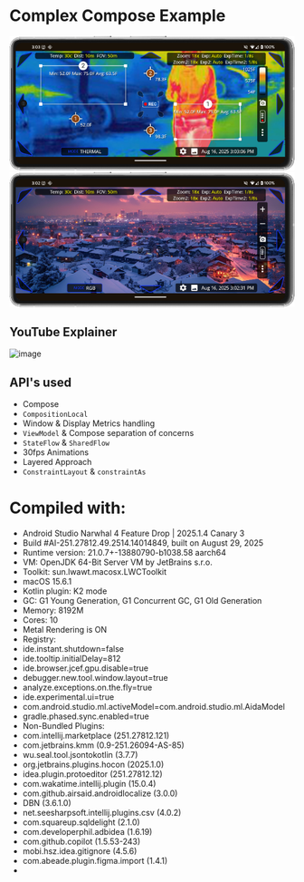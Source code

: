 # Complex Compose Example

![img.png](Readme_Images/img.png)
![img_1.png](Readme_Images/img_1.png)

## YouTube Explainer

<img width="320" height="180" alt="image" src="https://github.com/user-attachments/assets/e48fdc85-186c-4d47-850e-88460947ba31" rel="https://youtu.be/IzHvXtSKQIs"/>


## API's used
  - Compose
  - `CompositionLocal`
  - Window & Display Metrics handling
  - `ViewModel` & Compose separation of concerns
  - `StateFlow` & `SharedFlow`
  - 30fps Animations
  - Layered Approach
  - `ConstraintLayout` & `constraintAs`

# Compiled with:
* Android Studio Narwhal 4 Feature Drop | 2025.1.4 Canary 3
* Build #AI-251.27812.49.2514.14014849, built on August 29, 2025
* Runtime version: 21.0.7+-13880790-b1038.58 aarch64
* VM: OpenJDK 64-Bit Server VM by JetBrains s.r.o.
* Toolkit: sun.lwawt.macosx.LWCToolkit
* macOS 15.6.1
* Kotlin plugin: K2 mode
* GC: G1 Young Generation, G1 Concurrent GC, G1 Old Generation
* Memory: 8192M
* Cores: 10
* Metal Rendering is ON
* Registry:
* ide.instant.shutdown=false
* ide.tooltip.initialDelay=812
* ide.browser.jcef.gpu.disable=true
* debugger.new.tool.window.layout=true
* analyze.exceptions.on.the.fly=true
* ide.experimental.ui=true
* com.android.studio.ml.activeModel=com.android.studio.ml.AidaModel
* gradle.phased.sync.enabled=true
* Non-Bundled Plugins:
* com.intellij.marketplace (251.27812.121)
* com.jetbrains.kmm (0.9-251.26094-AS-85)
* wu.seal.tool.jsontokotlin (3.7.7)
* org.jetbrains.plugins.hocon (2025.1.0)
* idea.plugin.protoeditor (251.27812.12)
* com.wakatime.intellij.plugin (15.0.4)
* com.github.airsaid.androidlocalize (3.0.0)
* DBN (3.6.1.0)
* net.seesharpsoft.intellij.plugins.csv (4.0.2)
* com.squareup.sqldelight (2.1.0)
* com.developerphil.adbidea (1.6.19)
* com.github.copilot (1.5.53-243)
* mobi.hsz.idea.gitignore (4.5.6)
* com.abeade.plugin.figma.import (1.4.1)
* 
